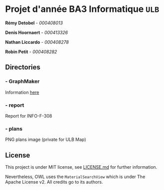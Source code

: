 # Projet d'année BA3 Informatique `ULB`

**Rémy Detobel** - *000408013*

**Denis Hoornaert** - *000413326*

**Nathan Liccardo** - *000408278*

**Robin Petit** - *000408282*

## Directories

### - GraphMaker
Information [here](GraphMaker/README.md)

### - report
Report for INFO-F-308

### - plans
PNG plans image (private for ULB Map)

## License

This project is under MIT license, see [LICENSE.md](LICENSE.md) for further information.

Nevertheless, OWL uses the `MaterialSearchView` which is under The Apache License v2. All credits go to its authors.
